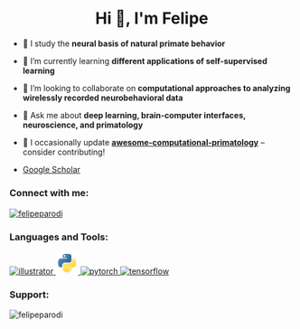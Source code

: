 <h1 align="center">Hi 👋, I'm Felipe</h1>
<!-- <h3 align="center">A computer scientist and neuroethologist from Argentina</h3> -->

- 🔭 I study the **neural basis of natural primate behavior**

- 🌱 I’m currently learning **different applications of self-supervised learning**

- 👯 I’m looking to collaborate on **computational approaches to analyzing wirelessly recorded neurobehavioral data**

- 💬 Ask me about **deep learning, brain-computer interfaces, neuroscience, and primatology**

- 🦧 I occasionally update **[awesome-computational-primatology](https://github.com/KordingLab/awesome-computational-primatology)** – consider contributing!

- [Google Scholar](https://scholar.google.com/citations?user=kqW-zA0A5dAC&hl=en&oi=ao)

<h3 align="left">Connect with me:</h3>
<p align="left">
<a href="https://linkedin.com/in/felipeparodi" target="blank"><img align="center" src="https://raw.githubusercontent.com/rahuldkjain/github-profile-readme-generator/master/src/images/icons/Social/linked-in-alt.svg" alt="felipeparodi" height="30" width="40" /></a>
</p>

<h3 align="left">Languages and Tools:</h3>
<p align="left"> <a href="https://www.adobe.com/in/products/illustrator.html" target="_blank" rel="noreferrer"> <img src="https://www.vectorlogo.zone/logos/adobe_illustrator/adobe_illustrator-icon.svg" alt="illustrator" width="40" height="40"/> </a> <a href="https://www.python.org" target="_blank" rel="noreferrer"> <img src="https://raw.githubusercontent.com/devicons/devicon/master/icons/python/python-original.svg" alt="python" width="40" height="40"/> </a> <a href="https://pytorch.org/" target="_blank" rel="noreferrer"> <img src="https://www.vectorlogo.zone/logos/pytorch/pytorch-icon.svg" alt="pytorch" width="40" height="40"/> </a> <a href="https://www.tensorflow.org" target="_blank" rel="noreferrer"> <img src="https://www.vectorlogo.zone/logos/tensorflow/tensorflow-icon.svg" alt="tensorflow" width="40" height="40"/> </a> </p>

<h3 align="left">Support:</h3>
<p><a href="https://www.buymeacoffee.com/felipeparodi"> <img align="left" src="https://cdn.buymeacoffee.com/buttons/v2/default-yellow.png" height="50" width="210" alt="felipeparodi" /></a></p><br><br>

<!-- <p>&nbsp;<img align="center" src="https://github-readme-stats.vercel.app/api?username=felipe-parodi&show_icons=true&locale=en" alt="felipe-parodi" /></p> -->
